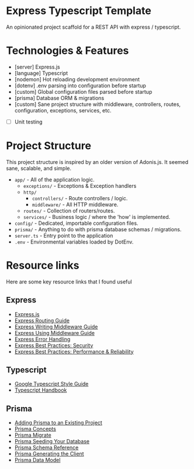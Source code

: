 # Express Typescript Template
An opinionated project scaffold for a REST API with express / typescript.

# Technologies & Features
- [server] Express.js
- [language] Typescript
- [nodemon] Hot reloading development environment
- [dotenv] .env parsing into configuration before startup
- [custom] Global configuration files parsed before startup
- [prisma] Database ORM & migrations
- [custom] Sane project structure with middleware, controllers, routes, configuration, exceptions, services, etc.
- [ ] Unit testing

# Project Structure
This project structure is inspired by an older version of Adonis.js. It seemed sane, scalable, and simple.

- ``app/`` - All of the application logic.
	- ``exceptions/`` - Exceptions & Exception handlers
	- ``http/``
		- ``controllers/`` - Route controllers / logic.
		- ``middleware/`` - All HTTP middleware.
	- ``routes/`` - Collection of routers/routes.
	- ``services/`` - Business logic / where the 'how' is implemented.
- ``config/`` - Dedicated, importable configuration files.
- ``prisma/`` - Anything to do with prisma database schemas / migrations. 
- ``server.ts`` - Entry point to the application
- ``.env`` - Environmental variables loaded by DotEnv.

# Resource links
Here are some key resource links that I found useful
## Express
- [Express.js](https://expressjs.com/)
- [Express Routing Guide](https://expressjs.com/en/guide/routing.html)
- [Express Writing Middleware Guide](https://expressjs.com/en/guide/writing-middleware.html)
- [Express Using Middleware Guide](https://expressjs.com/en/guide/using-middleware.html)
- [Express Error Handling](https://expressjs.com/en/guide/error-handling.html)
- [Express Best Practices: Security](https://expressjs.com/en/advanced/best-practice-security.html)
- [Express Best Practices: Performance & Reliability](https://expressjs.com/en/advanced/best-practice-performance.html)


## Typescript
- [Google Typescript Style Guide](https://google.github.io/styleguide/tsguide.html)
- [Typescript Handbook](https://www.typescriptlang.org/docs/handbook/intro.html)
## Prisma
- [Adding Prisma to an Existing Project](https://www.prisma.io/docs/getting-started/setup-prisma/add-to-existing-project/relational-databases-typescript-postgres)
- [Prisma Concepts](https://www.prisma.io/docs/concepts)
- [Prisma Migrate](https://www.prisma.io/docs/concepts/components/prisma-migrate)
- [Prisma Seeding Your Database](https://www.prisma.io/docs/guides/database/seed-database)
- [Prisma Schema Reference](https://www.prisma.io/docs/reference/api-reference/prisma-schema-reference)
- [Prisma Generating the Client](https://www.prisma.io/docs/concepts/components/prisma-client/working-with-prismaclient/generating-prisma-client)
- [Prisma Data Model](https://www.prisma.io/docs/concepts/components/prisma-schema/data-model)